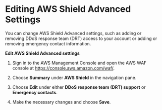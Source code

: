 # Editing AWS Shield Advanced Settings<a name="ddos-edit-drt"></a>

You can change AWS Shield Advanced settings, such as adding or removing DDoS response team \(DRT\) access to your account or adding or removing emergency contact information\.<a name="ddos-edit-drt-procedure"></a>

**Edit AWS Shield Advanced settings**

1. Sign in to the AWS Management Console and open the AWS WAF console at [https://console\.aws\.amazon\.com/waf/](https://console.aws.amazon.com/waf/)\. 

1. Choose **Summary** under **AWS Shield** in the navigation pane\.

1. Choose **Edit** under either **DDoS response team \(DRT\) support** or **Emergency contacts**\.

1. Make the necessary changes and choose **Save**\.